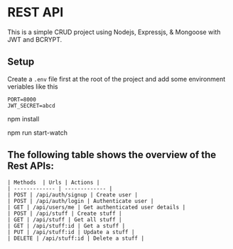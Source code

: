 # REST API
This is a simple CRUD project using Nodejs, Expressjs, & Mongoose with JWT and BCRYPT.
## Setup
Create a `.env` file first at the root of the project and add some environment veriables like this

```
PORT=8000
JWT_SECRET=abcd

```

npm install

npm run start-watch

## The following table shows the overview of the Rest APIs:
```
| Methods  | Urls | Actions |
| ------------- | ------------- |
| POST | /api/auth/signup | Create user |
| POST | /api/auth/login | Authenticate user |
| GET | /api/users/me | Get authenticated user details |
| POST | /api/stuff | Create stuff |
| GET | /api/stuff | Get all stuff |
| GET | /api/stuff:id | Get a stuff |
| PUT | /api/stuff:id | Update a stuff |
| DELETE | /api/stuff:id | Delete a stuff |
```
